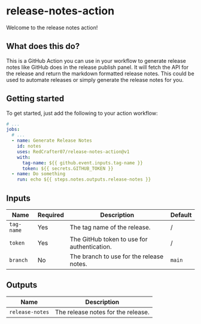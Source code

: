 # release-notes-action

Welcome to the release notes action!

## What does this do?

This is a GitHub Action you can use in your workflow to generate release notes like GitHub does in the release publish panel. It will fetch the API for the release and return the markdown formatted release notes. This could be used to automate releases or simply generate the release notes for you.

## Getting started

To get started, just add the following to your action workflow:

```yaml
# ...
jobs:
  # ...
  - name: Generate Release Notes
    id: notes
    uses: RedCrafter07/release-notes-action@v1
    with:
      tag-name: ${{ github.event.inputs.tag-name }}
      token: ${{ secrets.GITHUB_TOKEN }}
  - name: Do something
    run: echo ${{ steps.notes.outputs.release-notes }}
```

## Inputs

| Name       | Required | Description                                 | Default |
| ---------- | -------- | ------------------------------------------- | ------- |
| `tag-name` | Yes      | The tag name of the release.                | /       |
| `token`    | Yes      | The GitHub token to use for authentication. | /       |
| `branch`   | No       | The branch to use for the release notes.    | `main`  |

## Outputs

| Name            | Description                        |
| --------------- | ---------------------------------- |
| `release-notes` | The release notes for the release. |
